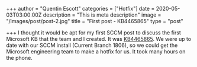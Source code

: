 +++
author = "Quentin Escott"
categories = ["Hotfix"]
date = 2020-05-03T03:00:00Z
description = "This is meta description"
image = "/images/post/post-2.jpg"
title = "First post - KB4465865"
type = "post"

+++
I thought it would be apt for my first SCCM post to discuss the first Microsoft KB that the team and I created. It was [KB4465865](https://support.microsoft.com/en-au/help/4465865/software-updates-do-not-download-in-configmgr-if-wsus-is-disconnected). We were up to date with our SCCM install (Current Branch 1806), so we could get the Microsoft engineering team to make a hotfix for us. It took many hours on the phone.